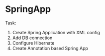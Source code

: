 # SpringApp

Task:
1. Create Spring Application with XML config
2. Add DB connection
3. Configure Hibernate
4. Create Annotation based Spring App
